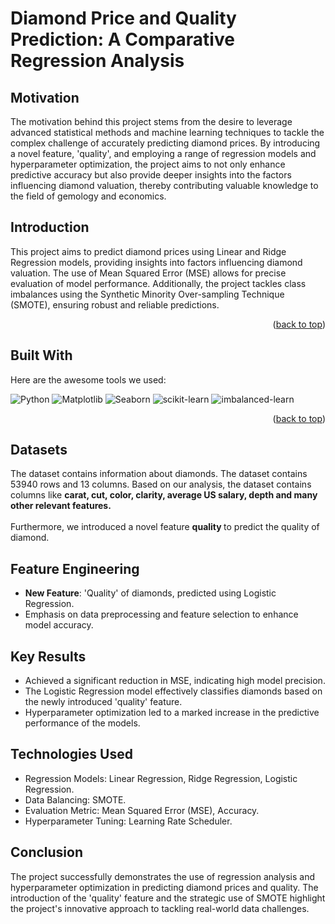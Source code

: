 # Diamond Price and Quality Prediction: A Comparative Regression Analysis


<!-- MOTIVATION -->
## Motivation



The motivation behind this project stems from the desire to leverage advanced statistical methods and machine learning techniques to tackle the complex challenge of accurately predicting diamond prices. By introducing a novel feature, 'quality', and employing a range of regression models and hyperparameter optimization, the project aims to not only enhance predictive accuracy but also provide deeper insights into the factors influencing diamond valuation, thereby contributing valuable knowledge to the field of gemology and economics.


<!-- ABOUT THE PROJECT -->
## Introduction

This project aims to predict diamond prices using Linear and Ridge Regression models, providing insights into factors influencing diamond valuation. The use of Mean Squared Error (MSE) allows for precise evaluation of model performance. Additionally, the project tackles class imbalances using the Synthetic Minority Over-sampling Technique (SMOTE), ensuring robust and reliable predictions.


<p align="right">(<a href="#top">back to top</a>)</p>

## Built With

Here are the awesome tools we used:

![Python](https://img.shields.io/badge/python-3670A0?style=for-the-badge&logo=python&logoColor=ffdd54)
![Matplotlib](https://img.shields.io/badge/Matplotlib-0081C8?style=for-the-badge&logo=matplotlib&logoColor=white)
![Seaborn](https://img.shields.io/badge/Seaborn-3776AB?style=for-the-badge&logo=seaborn&logoColor=white)
![scikit-learn](https://img.shields.io/badge/scikit--learn-F7931E?style=for-the-badge&logo=scikit-learn&logoColor=white)
![imbalanced-learn](https://img.shields.io/badge/imbalanced--learn-F7931E?style=for-the-badge&logo=scikit-learn&logoColor=white)


<p align="right">(<a href="#top">back to top</a>)</p>


## Datasets

The dataset contains information about diamonds. The dataset contains 53940  rows and 13 columns. Based on our analysis, the dataset contains columns like <b>carat, cut, color, clarity, average US salary, depth and many other relevant features.</b> <br><br>
Furthermore, we introduced a novel feature <b> quality </b> to predict the quality of diamond.

## Feature Engineering
- **New Feature**: 'Quality' of diamonds, predicted using Logistic Regression.
- Emphasis on data preprocessing and feature selection to enhance model accuracy.

## Key Results
- Achieved a significant reduction in MSE, indicating high model precision.
- The Logistic Regression model effectively classifies diamonds based on the newly introduced 'quality' feature.
- Hyperparameter optimization led to a marked increase in the predictive performance of the models.

## Technologies Used
- Regression Models: Linear Regression, Ridge Regression, Logistic Regression.
- Data Balancing: SMOTE.
- Evaluation Metric: Mean Squared Error (MSE), Accuracy.
- Hyperparameter Tuning: Learning Rate Scheduler.


<!-- CONCLUSION -->
## Conclusion

The project successfully demonstrates the use of regression analysis and hyperparameter optimization in predicting diamond prices and quality. The introduction of the 'quality' feature and the strategic use of SMOTE highlight the project's innovative approach to tackling real-world data challenges.